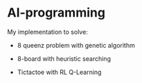 # AI-programming

My implementation to solve:

* 8 queenz problem with genetic algorithm 

* 8-board with heuristic searching

* Tictactoe with RL Q-Learning
